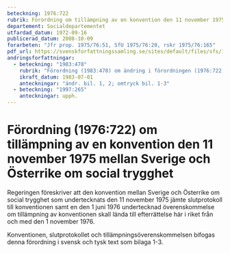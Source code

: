 ```yaml
---
beteckning: 1976:722
rubrik: Förordning om tillämpning av en konvention den 11 november 1975 mellan Sverige och Österrike om social trygghet
departement: Socialdepartementet
utfardad_datum: 1972-09-16
publicerad_datum: 2008-10-09
forarbeten: "Jfr prop. 1975/76:51, SfU 1975/76:20, rskr 1975/76:165"
pdf_url: https://svenskforfattningssamling.se/sites/default/files/sfs/1972-09/SFS1976-722.pdf
andringsforfattningar:
  - beteckning: "1983:478"
    rubrik: "Förordning (1983:478) om ändring i förordningen (1976:722) om tillämpning av en konvention den 11 november 1975 mellan Sverige och Österrike om social trygghet"
    ikraft_datum: 1983-07-01
    anteckningar: "ändr. bil. 1, 2; omtryck bil. 1-3"
  - beteckning: "1997:265"
    anteckningar: upph.
---
```


# Förordning (1976:722) om tillämpning av en konvention den 11 november 1975 mellan Sverige och Österrike om social trygghet

Regeringen föreskriver att den konvention mellan Sverige och Österrike om social trygghet som undertecknats den 11 november 1975 jämte slutprotokoll till konventionen samt en den 1 juni 1976 undertecknad överenskommelse om tillämpning av konventionen skall lända till efterrättelse här i riket från och med den 1 november 1976.

Konventionen, slutprotokollet och tillämpningsöverenskommelsen bifogas denna förordning i svensk och tysk text som bilaga 1-3.